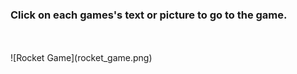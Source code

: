 ### Click on each games's text or picture to go to the game.
<br>
<br>
![Rocket Game](rocket_game.png)

